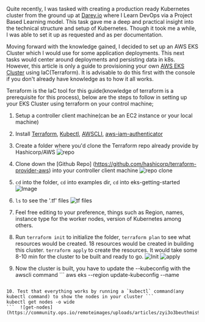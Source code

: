 Quite recently, I was tasked with creating a production ready Kubernetes cluster from the ground up at [Darey.io](https://www.darey.io/) where I Learn DevOps via a Project Based Learning model. This task gave me a deep and practical insight into the technical structure and setup of Kubernetes. Though it took me a while, I was able to set it up as requested and as per documentation. 

Moving forward with the knowledge gained, I decided to set up an AWS EKS Cluster which I would use for some application deployments. This next tasks would center around deployments and persisting data in k8s. However, this article is only a guide to provisioning your own [AWS EKS Cluster](https://docs.aws.amazon.com/eks/latest/userguide/clusters.html) using IaC(Terraform). It is advisable to do this first with the console if you don't already have knowledge as to how it all works. 

Terraform is the IaC tool for this guide(knowledge of terraform is a prerequisite for this process), below are the steps to follow in setting up your EKS Cluster using terraform on your control machine;

1. Setup a controller client machine(can be an EC2 instance or your local machine)
2. Install [Terraform](https://www.terraform.io/downloads), [Kubectl](https://kubernetes.io/docs/tasks/tools/install-kubectl-linux/), [AWSCLI](https://docs.aws.amazon.com/cli/latest/userguide/getting-started-install.html), [aws-iam-authenticator](https://docs.aws.amazon.com/eks/latest/userguide/install-aws-iam-authenticator.html)
3. Create a folder where you'd clone the Terraform repo already provide by Hashicorp/AWS ![repo](https://community.ops.io/remoteimages/uploads/articles/kuf9ea648vgt90zi7dho.png)

4. Clone down the [Github Repo] (https://github.com/hashicorp/terraform-provider-aws) into your controller client machine ![repo clone](https://community.ops.io/remoteimages/uploads/articles/1cazzf34umw4hys4yazh.png)

5. `cd` into the folder, `cd` into examples dir, `cd` into eks-getting-started ![Image](https://community.ops.io/remoteimages/uploads/articles/br9clb9uk03cm3xg1i2b.png)

6. `ls` to see the '.tf' files ![tf files](https://community.ops.io/remoteimages/uploads/articles/57ozv1gowydmw5l5ywpq.png)

7. Feel free editing to your preference, things such as Region, names, instance type for the worker nodes, version of Kubernetes among others.

8. Run `terraform init` to initialize the folder, `terraform plan` to see what resources would be created. 18 resources would be created in building this cluster. `terraform apply` to create the resources. It would take some 8-10 min for the cluster to be built and ready to go. ![Init](https://community.ops.io/remoteimages/uploads/articles/lulygg1oqgm9u5e2adyb.png) ![apply](https://community.ops.io/remoteimages/uploads/articles/me109xs1918sqfwnlqgs.png)

9. Now the cluster is built, you have to update the --kubeconfig with the awscli command  ```
aws eks --region <region> update-kubeconfig --name <cluster-name>
``` ![kubeconfig](https://community.ops.io/remoteimages/uploads/articles/6ggtgd8gvkur9bjdgkxg.png) 

10. Test that everything works by running a `kubectl` command(any kubectl command) to show the nodes in your cluster ```
kubectl get nodes -o wide
```  ![get-nodes](https://community.ops.io/remoteimages/uploads/articles/zyi3o3beuthmis97w6ns.png)



